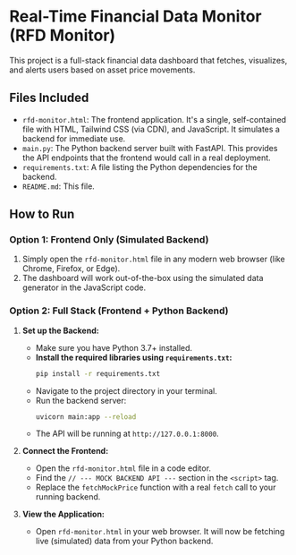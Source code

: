 # Real-Time Financial Data Monitor (RFD Monitor)

This project is a full-stack financial data dashboard that fetches, visualizes, and alerts users based on asset price movements.

## Files Included

- `rfd-monitor.html`: The frontend application. It's a single, self-contained file with HTML, Tailwind CSS (via CDN), and JavaScript. It simulates a backend for immediate use.
- `main.py`: The Python backend server built with FastAPI. This provides the API endpoints that the frontend would call in a real deployment.
- `requirements.txt`: A file listing the Python dependencies for the backend.
- `README.md`: This file.

## How to Run

### Option 1: Frontend Only (Simulated Backend)

1.  Simply open the `rfd-monitor.html` file in any modern web browser (like Chrome, Firefox, or Edge).
2.  The dashboard will work out-of-the-box using the simulated data generator in the JavaScript code.

### Option 2: Full Stack (Frontend + Python Backend)

1.  **Set up the Backend:**
    * Make sure you have Python 3.7+ installed.
    * **Install the required libraries using `requirements.txt`:**
        ```bash
        pip install -r requirements.txt
        ```
    * Navigate to the project directory in your terminal.
    * Run the backend server:
        ```bash
        uvicorn main:app --reload
        ```
    * The API will be running at `http://127.0.0.1:8000`.

2.  **Connect the Frontend:**
    * Open the `rfd-monitor.html` file in a code editor.
    * Find the `// --- MOCK BACKEND API ---` section in the `<script>` tag.
    * Replace the `fetchMockPrice` function with a real `fetch` call to your running backend.

3.  **View the Application:**
    * Open `rfd-monitor.html` in your web browser. It will now be fetching live (simulated) data from your Python backend.
